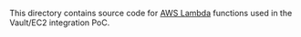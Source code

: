 This directory contains source code for [AWS
Lambda](http://aws.amazon.com/lambda/) functions used in the Vault/EC2
integration PoC.
